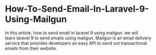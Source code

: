 # How-To-Send-Email-In-Laravel-9-Using-Mailgun
In this article, how to send email in laravel 9 using mailgun. we will learn laravel 9 to send emails using mailgun. Mailgun is an email delivery service that provides developers an easy API to send out transactional emails from their website.
